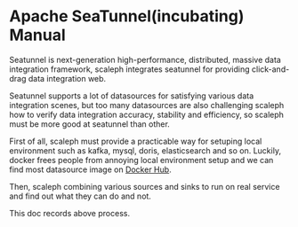 # Apache SeaTunnel(incubating) Manual

Seatunnel is next-generation high-performance, distributed, massive data integration framework, scaleph integrates seatunnel for providing click-and-drag data integration web.

Seatunnel supports a lot of datasources for satisfying various data integration scenes, but too many datasources are also challenging scaleph how to verify data integration accuracy, stability and efficiency, so scaleph must be more good at seatunnel than other.

First of all, scaleph must provide a practicable way for setuping local environment such as kafka, mysql, doris, elasticsearch and so on. Luckily, docker frees people from annoying local environment setup and we can find most datasource image on [Docker Hub](https://hub.docker.com/).

Then, scaleph combining various sources and sinks to run on real service and find out what they can do and not.

This doc records above process.